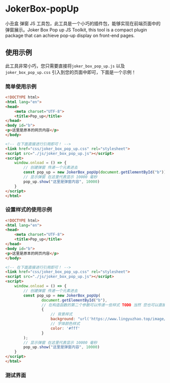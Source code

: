 # JokerBox-popUp

小丑盒 弹窗 JS 工具包，此工具是一个小巧的插件包，能够实现在前端页面中的弹窗展示。Joker Box Pop up JS Toolkit, this tool is
a compact plugin package that can achieve pop-up display on front-end pages.

## 使用示例

此工具非常小巧，您只需要直接将`joker_box_pop_up.js` 以及 `joker_box_pop_up.css` 引入到您的页面中即可，下面是一个示例！

### 简单使用示例

```html
<!DOCTYPE html>
<html lang="en">
<head>
    <meta charset="UTF-8">
    <title>Pop_up</title>
</head>
<body id="b">
<p>这里是原本的网页内容</p>
</body>

<!-- 在下面直接进行引用即可！ -->
<link href="css/joker_box_pop_up.css" rel="stylesheet">
<script src="./js/joker_box_pop_up.js"></script>
<script>
    window.onload = () => {
        // 创建弹窗 传递一个元素进去
        const pop_up = new JokerBox_popUp(document.getElementById("b"));
        // 显示弹窗 在这里代表显示 10000 毫秒
        pop_up.show("这里是弹窗内容", 10000)
    }
</script>
</html>
```

### 设置样式的使用示例

```html
<!DOCTYPE html>
<html lang="en">
<head>
    <meta charset="UTF-8">
    <title>Pop_up</title>
</head>
<body id="b">
<p>这里是原本的网页内容</p>
</body>

<!-- 在下面直接进行引用即可！ -->
<link href="css/joker_box_pop_up.css" rel="stylesheet">
<script src="./js/joker_box_pop_up.js"></script>
<script>
    window.onload = () => {
        // 创建弹窗 传递一个元素进去
        const pop_up = new JokerBox_popUp(
                document.getElementById("b"),
                // 在构造函数的第二个参数可以传递一些样式 TODO 当然 您也可以直接使用 CSS 选择器直接修改样式
                {
                    // 背景样式
                    background: "url('https://www.lingyuzhao.top/image/graphic-loading1.jpg')",
                    // 字体颜色样式
                    color: '#fff'
                }
        );
        // 显示弹窗 在这里代表显示 10000 毫秒
        pop_up.show("这里是弹窗内容", 10000)
    }
</script>
</html>
```

### 测试界面
